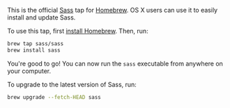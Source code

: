 This is the official [Sass][] tap for [Homebrew][]. OS X users can use it to
easily install and update Sass.

[Sass]: https://sass-lang.com
[Homebrew]: https://brew.sh

To use this tap, first [install Homebrew][Homebrew]. Then, run:

```sh
brew tap sass/sass
brew install sass
```

You're good to go! You can now run the `sass` executable from anywhere on your
computer.

To upgrade to the latest version of Sass, run:

```sh
brew upgrade --fetch-HEAD sass
```
